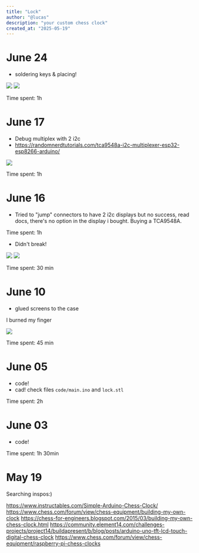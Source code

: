 ```yaml
---
title: "Lock"
author: "@lucas"
description: "your custom chess clock"
created_at: "2025-05-19"
---
```


# June 24

- soldering keys & placing!

![](https://hc-cdn.hel1.your-objectstorage.com/s/v3/c368bb616265ce9cf8ea3cdafd5a87bb5eb900c2_img_20250624_150606.jpg)
![](https://hc-cdn.hel1.your-objectstorage.com/s/v3/1d15e5ad7846c3a933bb5ac50ca3b2993c4c7698_img_20250624_150400838_hdr.jpg)

Time spent: 1h

# June 17

- Debug multiplex with 2 i2c
- https://randomnerdtutorials.com/tca9548a-i2c-multiplexer-esp32-esp8266-arduino/

![](https://hc-cdn.hel1.your-objectstorage.com/s/v3/3581e59df474a8c9e3544a14136b7cdd04ad5b90_img_20250617_150825377_hdr.jpg)

Time spent: 1h

# June 16

- Tried to "jump" connectors to have 2 i2c displays but no success, read docs, there's no option in the display i bought. Buying a TCA9548A.

Time spent: 1h

- Didn't break!

![](https://hc-cdn.hel1.your-objectstorage.com/s/v3/6a2cd70267b8de88e92f83f9aa8abec4145bcb9a_img_20250616_173700729.jpg)
![](https://hc-cdn.hel1.your-objectstorage.com/s/v3/ce400049b0ce6588d0731d98941752829570db43_img_20250616_173619169.jpg)

Time spent: 30 min

# June 10

- glued screens to the case

I burned my finger 

![](https://hc-cdn.hel1.your-objectstorage.com/s/v3/6b55474da696eeae485d68ec1559d33be95abfe9_img_20250610_151835.jpg)

Time spent: 45 min

# June 05

- code!
- cad!
check files `code/main.ino` and `lock.stl`

Time spent: 2h

# June 03

- code!

Time spent: 1h 30min

# May 19

Searching inspos:)

https://www.instructables.com/Simple-Arduino-Chess-Clock/
https://www.chess.com/forum/view/chess-equipment/building-my-own-clock
https://chess-for-engineers.blogspot.com/2015/03/building-my-own-chess-clock.html
https://community.element14.com/challenges-projects/project14/buildapresent/b/blog/posts/arduino-uno-tft-lcd-touch-digital-chess-clock
https://www.chess.com/forum/view/chess-equipment/raspberry-pi-chess-clocks
